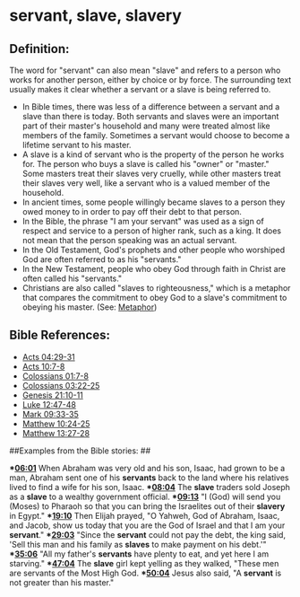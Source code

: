 # servant, slave, slavery #

## Definition: ##

The word for "servant" can also mean "slave" and refers to a person who works for another person, either by choice or by force. The surrounding text usually makes it clear whether a servant or a slave is being referred to.

* In Bible times, there was less of a difference between a servant and a slave than there is today. Both servants and slaves were an important part of their master's household and many were treated almost like members of the family. Sometimes a servant would choose to become a lifetime servant to his master.
* A slave is a kind of servant who is the property of the person he works for. The person who buys a slave is called his "owner" or "master." Some masters treat their slaves very cruelly, while other masters treat their slaves very well, like a servant who is a valued member of the household.
* In ancient times, some people willingly became slaves to a person they owed money to in order to pay off their debt to that person. 
* In the Bible, the phrase "I am your servant" was used as a sign of respect and service to a person of higher rank, such as a king. It does not mean that the person speaking was an actual servant.
* In the Old Testament, God's prophets and other people who worshiped God are often referred to as his "servants."
* In the New Testament, people who obey God through faith in Christ are often called his "servants."
* Christians are also called "slaves to righteousness," which is a metaphor that compares the commitment to obey God to a slave's commitment to obeying his master. (See: [Metaphor](en/ta-vol1/translate/man/figs-metaphor))



## Bible References: ##

* [Acts 04:29-31](en/tn/act/help/04/29)
* [Acts 10:7-8](en/tn/act/help/10/07)
* [Colossians 01:7-8](en/tn/col/help/01/07)
* [Colossians 03:22-25](en/tn/col/help/03/22)
* [Genesis 21:10-11](en/tn/gen/help/21/10)
* [Luke 12:47-48](en/tn/luk/help/12/47)
* [Mark 09:33-35](en/tn/mrk/help/09/33)
* [Matthew 10:24-25](en/tn/mat/help/10/24)
* [Matthew 13:27-28](en/tn/mat/help/13/27)

##Examples from the Bible stories: ##

  __*[06:01](en/tn/obs/help/06/01)__ When Abraham was very old and his son, Isaac, had grown to be a man, Abraham sent one of his __servants__ back to the land where his relatives lived to find a wife for his son, Isaac.
  __*[08:04](en/tn/obs/help/08/04)__ The __slave__ traders sold Joseph as a __slave__ to a wealthy government official.
  __*[09:13](en/tn/obs/help/09/13)__ "I (God) will send you (Moses) to Pharaoh so that you can bring the Israelites out of their __slavery__ in Egypt."
  __*[19:10](en/tn/obs/help/19/10)__ Then Elijah prayed, "O Yahweh, God of Abraham, Isaac, and Jacob, show us today that you are the God of Israel and that I am your __servant__."
  __*[29:03](en/tn/obs/help/29/03)__ "Since the __servant__ could not pay the debt, the king said, 'Sell this man and his family as __slaves__ to make payment on his debt.'"
  __*[35:06](en/tn/obs/help/35/06)__ "All my father's __servants__ have plenty to eat, and yet here I am starving."
  __*[47:04](en/tn/obs/help/47/04)__ The __slave__ girl kept yelling as they walked, "These men are servants of the Most High God. 
  __*[50:04](en/tn/obs/help/50/04)__ Jesus also said, "A __servant__ is not greater than his master."